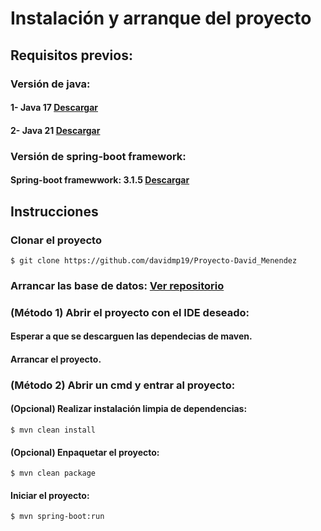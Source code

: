 # Instalación y arranque del proyecto

## Requisitos previos:
### Versión de java:

#### 1- Java 17  [Descargar](https://www.oracle.com/java/technologies/javase/jdk17-archive-downloads.html)

#### 2- Java 21 [Descargar](https://www.oracle.com/java/technologies/javase/jdk21-archive-downloads.html)

### Versión de spring-boot framework:

#### Spring-boot framewwork: 3.1.5 [Descargar](https://mvnrepository.com/artifact/org.springframework.boot/spring-boot/3.1.5)

## Instrucciones
### Clonar el proyecto
```
$ git clone https://github.com/davidmp19/Proyecto-David_Menendez
```
### Arrancar las base de datos: [Ver repositorio](https://github.com/davidmp19/Docker)

### (Método 1) Abrir el proyecto con el IDE deseado:
#### Esperar a que se descarguen las dependecias de maven.
#### Arrancar el proyecto.

### (Método 2) Abrir un cmd y entrar al proyecto:

#### (Opcional) Realizar instalación limpia de dependencias:
```
$ mvn clean install
```
#### (Opcional) Enpaquetar el proyecto:
```
$ mvn clean package
```
#### Iniciar el proyecto:
```
$ mvn spring-boot:run
```